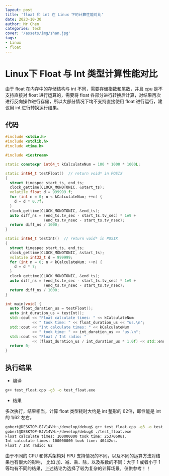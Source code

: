 ```yaml
---
layout: post
title: 'float 和 int 在 Linux 下的计算性能对比'
date: 2023-10-30
author: Mr Chen
categories: tech
cover: '/assets/img/shan.jpg'
tags: 
- Linux
- float
---
```


# Linux下 Float 与 Int 类型计算性能对比

由于 float 在内存中的存储结构与 int 不同，需要存储指数和尾数，并且 cpu 是不支持直接对 float 进行运算的，需要将 float 各部分进行转换后计算，对结果再次进行反向操作进行存储，所以大部分情况下均不支持直接使用 float 进行运行，建议用 int 进行转换运行结果。


## 代码

~~~cpp
#include <stdio.h>
#include <stdlib.h>
#include <time.h>

#include <iostream>

static constexpr int64_t kCalculateNum = 100 * 1000 * 1000L;

static int64_t testFloat()  // return void* in POSIX
{
  struct timespec start_ts, end_ts;
  clock_gettime(CLOCK_MONOTONIC, &start_ts);
  volatile float d = 999999.f;
  for (int n = 0; n < kCalculateNum; ++n) {
    d = d * 0.7f;
  }
  clock_gettime(CLOCK_MONOTONIC, &end_ts);
  auto diff_ns = (end_ts.tv_sec - start_ts.tv_sec) * 1e9 +
                 (end_ts.tv_nsec - start_ts.tv_nsec);
  return diff_ns / 1000;
}

static int64_t testInt()  // return void* in POSIX
{
  struct timespec start_ts, end_ts;
  clock_gettime(CLOCK_MONOTONIC, &start_ts);
  volatile int32_t d = 999999;
  for (int n = 0; n < kCalculateNum; ++n) {
    d = d * 7;
  }
  clock_gettime(CLOCK_MONOTONIC, &end_ts);
  auto diff_ns = (end_ts.tv_sec - start_ts.tv_sec) * 1e9 +
                 (end_ts.tv_nsec - start_ts.tv_nsec);
  return diff_ns / 1000;
}

int main(void) {
  auto float_duration_us = testFloat();
  auto int_duration_us = testInt();
  std::cout << "Float calculate times: " << kCalculateNum
            << " took time: " << float_duration_us << "us.\n";
  std::cout << "Int calculate times: " << kCalculateNum
            << " took time: " << int_duration_us << "us.\n";
  std::cout << "Float / Int radio: "
            << (float_duration_us / int_duration_us * 1.0f) << std::endl;
  return 0;
}
~~~


## 执行结果

- 编译

~~~bash
g++ test_float.cpp -g3 -o test_float.exe
~~~

- 结果

多次执行，结果相当，计算 float 类型耗时大约是 int 整形的 62倍，即性能是 int 的 1/62 左右。

~~~bash
gobert@DESKTOP-EJV14VH:~/develop/debug$ g++ test_float.cpp -g3 -o test_float.exe
gobert@DESKTOP-EJV14VH:~/develop/debug$ ./test_float.exe
Float calculate times: 100000000 took time: 2537060us.
Int calculate times: 100000000 took time: 40442us.
Float / Int radio: 62
~~~

由于不同的 CPU 和体系架构对 FPU 支持情况的不同，以及不同的运算方法对结果也有很大的影响， 比如 加、减、乘、除，以及系数的不同：大于 1 或者小于 1 等均有不同的结果，上述结论为选择了较为复杂的计算场景，仅供参考！！
